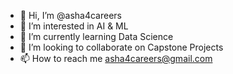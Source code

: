 - 👋 Hi, I’m @asha4careers
- 👀 I’m interested in AI & ML
- 🌱 I’m currently learning  Data Science
- 💞️ I’m looking to collaborate on Capstone Projects
- 📫 How to reach me  asha4careers@gmail.com

<!---
asha4careers/asha4careers is a ✨ special ✨ repository because its `README.md` (this file) appears on your GitHub profile.
You can click the Preview link to take a look at your changes.
--->
